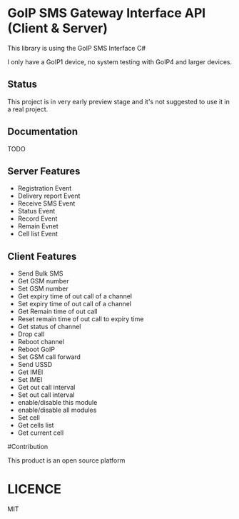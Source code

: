 # GoIP SMS Gateway Interface API (Client & Server)

This library is using the GoIP SMS Interface C#

I only have a GoIP1 device, no system testing with GoIP4 and larger devices.

## Status

This project is in very early preview stage and it's not suggested to use it in a real project.

## Documentation

  TODO

## Server Features

- Registration Event
- Delivery report Event
- Receive SMS Event
- Status Event
- Record Event
- Remain Evnet
- Cell list Event

## Client Features

- Send Bulk SMS
- Get GSM number
- Set GSM number
- Get expiry time of out call of a channel 
- Set expiry time of out call of a channel
- Get Remain time of out call 
- Reset remain time of out call to expiry time
- Get status of channel
- Drop call
- Reboot channel
- Reboot GoIP
- Set GSM call forward
- Send USSD
- Get IMEI
- Set IMEI
- Get out call interval
- Set out call interval
- enable/disable this module
- enable/disable all modules
- Set cell
- Get cells list
- Get current cell

#Contribution

This product is an open source platform

# LICENCE

MIT 
